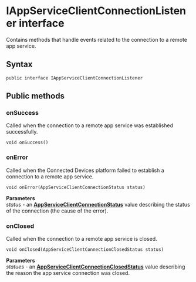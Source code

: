 # IAppServiceClientConnectionListener interface
Contains methods that handle events related to the connection to a remote app service.

## Syntax
`public interface IAppServiceClientConnectionListener`

## Public methods

### onSuccess
Called when the connection to a remote app service was established successfully. 

`void onSuccess()`

### onError
Called when the Connected Devices platform failed to establish a connection to a remote app service.

`void onError(AppServiceClientConnectionStatus status)`

**Parameters**  
*status* - an [**AppServiceClientConnectionStatus**](AppServiceClientConnectionStatus.md) value describing the status of the connection (the cause of the error).

### onClosed
Called when the connection to a remote app service is closed.

`void onClosed(AppServiceClientConnectionClosedStatus status)`

**Parameters**  
*statues* - an [**AppServiceClientConnectionClosedStatus**](AppServiceClientConnectionClosedStatus.md) value describing the reason the app service connection was closed.